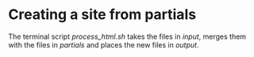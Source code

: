 # Creating a site from partials

The terminal script _process_html.sh_ takes the files in _input_, merges them with the files in _partials_ and places the new files in _output_.
